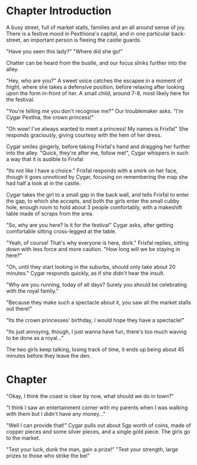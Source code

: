 # Chapter Introduction

A busy street, full of market stalls, families and an all around sense of joy. There is a festive mood in Pexthiona's capital, and in one particular back-street, an important person is fleeing the castle guards.

"Have you seen this lady?"
"Where did she go!"

Chatter can be heard from the bustle, and our focus slinks further into the alley. 

"Hey, who are you?" A sweet voice catches the escapee in a moment of fright, where she takes a defensive position, before relaxing after looking upon the form in-front of her. A small child, around 7-8, most likely here for the festival. 

"You're telling me you don't recognise me?" Our troublemaker asks. "I'm Cygar Pexthia, the crown princess!"

"Oh wow! I've always wanted to meet a princess! My names is Frixfal" She responds graciously, giving courtesy with the hem of her dress. 

Cygar smiles gingerly, before taking Frixfal's hand and dragging her further into the alley. "Quick, they're after me, follow me!", Cygar whispers in such a way that it is audible to Frixfal

"Its not like I have a choice." Frixfal responds with a smirk on her face, though it goes unnoticed by Cygar, focusing on remembering the map she had half a look at in the castle.

Cygar takes the girl to a small gap in the back wall, and tells Frixfal to enter the gap, to which she accepts, and both the girls enter the small cubby hole, enough room to hold about 3 people comfortably, with a makeshift table made of scraps from the area.

"So, why are you here? Is it for the festival" Cygar asks, after getting comfortable sitting cross-legged at the table.

"Yeah, of course! That's why everyone is here, dork." Frixfal replies, sitting down with less force and more caution. "How long will we be staying in here?"

"Oh, until they start looking in the suburbs, should only take about 20 minutes." Cygar responds quickly, as if she didn't hear the insult.

"Why are you running, today of all days? Surely you should be celebrating with the royal family."

"Because they make such a spectacle about it, you saw all the market stalls out there!"

"Its the crown princesses' birthday, I would hope they have a spectacle!"

"Its just annoying, though, I just wanna have fun, there's too much waving to be done as a royal..."

The two girls keep talking, losing track of time, it ends up being about 45 minutes before they leave the den.

# Chapter 

"Okay, I think the coast is clear by now, what should we do in town?"

"I think I saw an entertainment corner with my parents when I was walking with them but I didn't have any money..."

"Well I can provide that!" Cygar pulls out about 5gp worth of coins, made of copper pieces and some silver pieces, and a single gold piece. The girls go to the market.

"Test your luck, dunk the man, gain a prize!"
"Test your strength, large prizes to those who strike the bel"